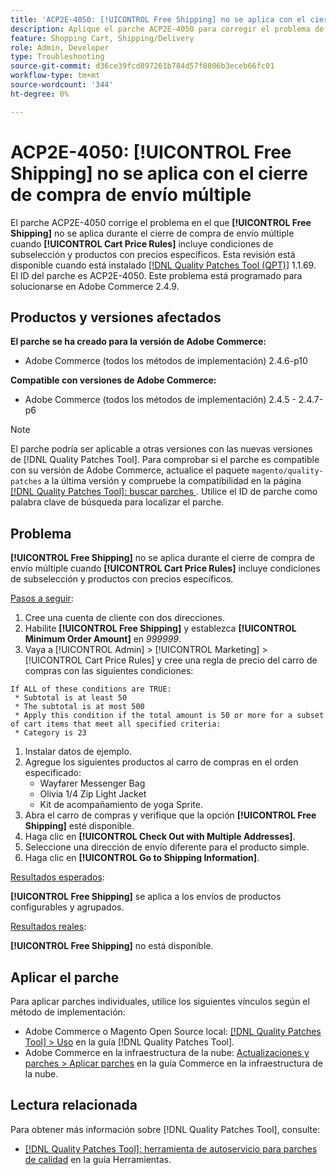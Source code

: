 ```yaml
---
title: 'ACP2E-4050: [!UICONTROL Free Shipping] no se aplica con el cierre de compra de envío múltiple'
description: Aplique el parche ACP2E-4050 para corregir el problema de Adobe Commerce en el que [!UICONTROL Free Shipping] no se aplica durante la desprotección de varias direcciones cuando [!UICONTROL Cart Price Rules] incluye condiciones de subselección y productos con precios específicos.
feature: Shopping Cart, Shipping/Delivery
role: Admin, Developer
type: Troubleshooting
source-git-commit: d36ce39fcd897261b784d57f8806b3eceb66fc01
workflow-type: tm+mt
source-wordcount: '344'
ht-degree: 0%

---
```



# ACP2E-4050: **[!UICONTROL Free Shipping]** no se aplica con el cierre de compra de envío múltiple

El parche ACP2E-4050 corrige el problema en el que **[!UICONTROL Free Shipping]** no se aplica durante el cierre de compra de envío múltiple cuando **[!UICONTROL Cart Price Rules]** incluye condiciones de subselección y productos con precios específicos. Esta revisión está disponible cuando está instalado [[!DNL Quality Patches Tool (QPT)]](/help/tools/quality-patches-tool/quality-patches-tool-to-self-serve-quality-patches.md) 1.1.69. El ID del parche es ACP2E-4050. Este problema está programado para solucionarse en Adobe Commerce 2.4.9.

## Productos y versiones afectados

**El parche se ha creado para la versión de Adobe Commerce:**

* Adobe Commerce (todos los métodos de implementación) 2.4.6-p10

**Compatible con versiones de Adobe Commerce:**

* Adobe Commerce (todos los métodos de implementación) 2.4.5 - 2.4.7-p6

>[!NOTE]
>
>El parche podría ser aplicable a otras versiones con las nuevas versiones de [!DNL Quality Patches Tool]. Para comprobar si el parche es compatible con su versión de Adobe Commerce, actualice el paquete `magento/quality-patches` a la última versión y compruebe la compatibilidad en la página [[!DNL Quality Patches Tool]: buscar parches ](https://experienceleague.adobe.com/tools/commerce-quality-patches/index.html?lang=es). Utilice el ID de parche como palabra clave de búsqueda para localizar el parche.

## Problema

**[!UICONTROL Free Shipping]** no se aplica durante el cierre de compra de envío múltiple cuando **[!UICONTROL Cart Price Rules]** incluye condiciones de subselección y productos con precios específicos.

<u>Pasos a seguir</u>:

1. Cree una cuenta de cliente con dos direcciones.
1. Habilite **[!UICONTROL Free Shipping]** y establezca **[!UICONTROL Minimum Order Amount]** en *999999*.
1. Vaya a [!UICONTROL Admin] > [!UICONTROL Marketing] > [!UICONTROL Cart Price Rules] y cree una regla de precio del carro de compras con las siguientes condiciones:

```
If ALL of these conditions are TRUE:
 * Subtotal is at least 50
 * The subtotal is at most 500
 * Apply this condition if the total amount is 50 or more for a subset of cart items that meet all specified criteria:
 * Category is 23
```

1. Instalar datos de ejemplo.
1. Agregue los siguientes productos al carro de compras en el orden especificado:
   * Wayfarer Messenger Bag
   * Olivia 1/4 Zip Light Jacket
   * Kit de acompañamiento de yoga Sprite.
1. Abra el carro de compras y verifique que la opción **[!UICONTROL Free Shipping]** esté disponible.
1. Haga clic en **[!UICONTROL Check Out with Multiple Addresses]**.
1. Seleccione una dirección de envío diferente para el producto simple.
1. Haga clic en **[!UICONTROL Go to Shipping Information]**.

<u>Resultados esperados</u>:

**[!UICONTROL Free Shipping]** se aplica a los envíos de productos configurables y agrupados.

<u>Resultados reales</u>:

**[!UICONTROL Free Shipping]** no está disponible.

## Aplicar el parche

Para aplicar parches individuales, utilice los siguientes vínculos según el método de implementación:

* Adobe Commerce o Magento Open Source local: [[!DNL Quality Patches Tool] > Uso](/help/tools/quality-patches-tool/usage.md) en la guía [!DNL Quality Patches Tool].
* Adobe Commerce en la infraestructura de la nube: [Actualizaciones y parches > Aplicar parches](https://experienceleague.adobe.com/docs/commerce-cloud-service/user-guide/develop/upgrade/apply-patches.html?lang=es) en la guía Commerce en la infraestructura de la nube.

## Lectura relacionada

Para obtener más información sobre [!DNL Quality Patches Tool], consulte:

* [[!DNL Quality Patches Tool]: herramienta de autoservicio para parches de calidad](/help/tools/quality-patches-tool/quality-patches-tool-to-self-serve-quality-patches.md) en la guía Herramientas.

